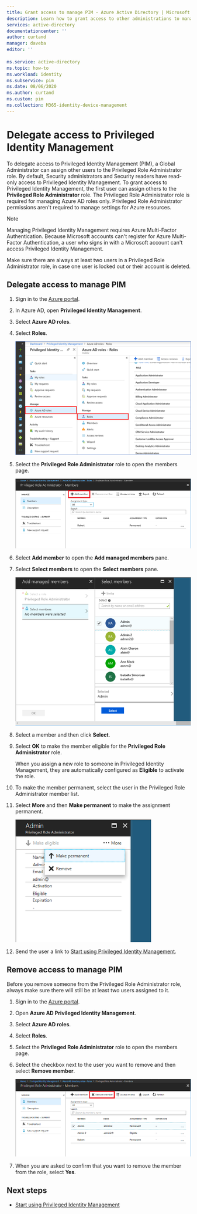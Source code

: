 ```yaml
---
title: Grant access to manage PIM - Azure Active Directory | Microsoft Docs
description: Learn how to grant access to other administrations to manage Azure AD Privileged Identity Management (PIM).
services: active-directory
documentationcenter: ''
author: curtand
manager: daveba
editor: ''

ms.service: active-directory
ms.topic: how-to
ms.workload: identity
ms.subservice: pim
ms.date: 08/06/2020
ms.author: curtand
ms.custom: pim
ms.collection: M365-identity-device-management
---
```

# Delegate access to Privileged Identity Management

To delegate access to Privileged Identity Management (PIM), a Global Administrator can assign other users to the Privileged Role Administrator role. By default, Security administrators and Security readers have read-only access to Privileged Identity Management. To grant access to Privileged Identity Management, the first user can assign others to the **Privileged Role Administrator** role. The Privileged Role Administrator role is required for managing Azure AD roles only. Privileged Role Administrator permissions aren't required to manage settings for Azure resources.

> [!NOTE]
> Managing Privileged Identity Management requires Azure Multi-Factor Authentication. Because Microsoft accounts can't register for Azure Multi-Factor Authentication, a user who signs in with a Microsoft account can't access Privileged Identity Management.

Make sure there are always at least two users in a Privileged Role Administrator role, in case one user is locked out or their account is deleted.

## Delegate access to manage PIM

1. Sign in to the [Azure portal](https://portal.azure.com/).

1. In Azure AD, open **Privileged Identity Management**.

1. Select **Azure AD roles**.

1. Select **Roles**.

    ![Privileged Identity Management Azure AD roles - Roles](./media/pim-how-to-give-access-to-pim/pim-directory-roles-roles.png)

1. Select the **Privileged Role Administrator** role to open the members page.

    ![Privileged Role Administrator - Members](./media/pim-how-to-give-access-to-pim/pim-pra-members.png)

1. Select **Add member**  to open the **Add managed members** pane.

1. Select **Select members** to open the **Select members** pane.

    ![Privileged Role Administrator - Select members](./media/pim-how-to-give-access-to-pim/pim-pra-select-members.png)

1. Select a member and then click **Select**.

1. Select **OK** to make the member eligible for the **Privileged Role Administrator** role.

    When you assign a new role to someone in Privileged Identity Management, they are automatically configured as **Eligible** to activate the role.

1. To make the member permanent, select the user in the Privileged Role Administrator member list.

1. Select **More** and then **Make permanent** to make the assignment permanent.

    ![Privileged Role Administrator - Make permanent](./media/pim-how-to-give-access-to-pim/pim-pra-make-permanent.png)

1. Send the user a link to [Start using Privileged Identity Management](pim-getting-started.md).

## Remove access to manage PIM

Before you remove someone from the Privileged Role Administrator role, always make sure there will still be at least two users assigned to it.

1. Sign in to the [Azure portal](https://portal.azure.com/).

1. Open **Azure AD Privileged Identity Management**.

1. Select **Azure AD roles**.

1. Select **Roles**.

1. Select the **Privileged Role Administrator** role to open the members page.

1. Select the checkbox next to the user you want to remove and then select **Remove member**.

    ![Privileged Role Administrator - Remove member](./media/pim-how-to-give-access-to-pim/pim-pra-remove-member.png)

1. When you are asked to confirm that you want to remove the member from the role, select **Yes**.

## Next steps

- [Start using Privileged Identity Management](pim-getting-started.md)
